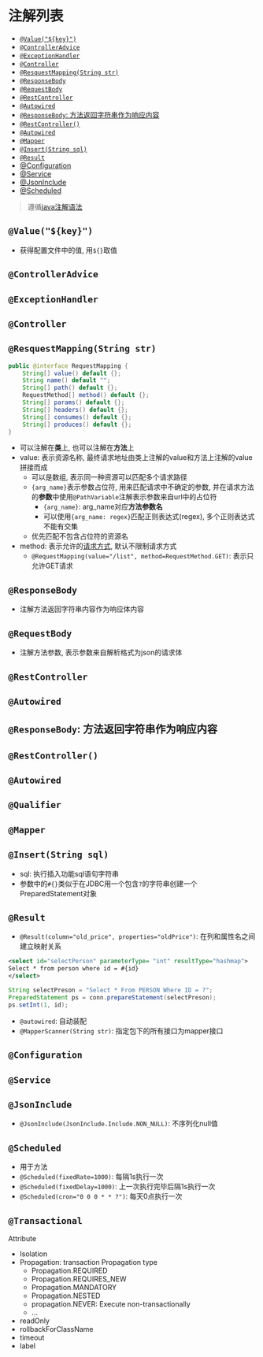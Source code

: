 # 注解列表

- [`@Value("${key}")`](#valuekey)
- [`@ControllerAdvice`](#controlleradvice)
- [`@ExceptionHandler`](#exceptionhandler)
- [`@Controller`](#controller)
- [`@ResquestMapping(String str)`](#resquestmappingstring-str)
- [`@ResponseBody`](#responsebody)
- [`@RequestBody`](#requestbody)
- [`@RestController`](#restcontroller)
- [`@Autowired`](#autowired)
- [`@ResponseBody`: 方法返回字符串作为响应内容](#responsebody-方法返回字符串作为响应内容)
- [`@RestController()`](#restcontroller-1)
- [`@Autowired`](#autowired-1)
- [`@Mapper`](#mapper)
- [`@Insert(String sql)`](#insertstring-sql)
- [`@Result`](#result)
- [@Configuration](#configuration)
- [@Service](#service)
- [@JsonInclude](#jsoninclude)
- [@Scheduled](#scheduled)


> 遵循[java注解语法](java-annotation.md)

## `@Value("${key}")`

- 获得配置文件中的值, 用`${}`取值

## `@ControllerAdvice`

## `@ExceptionHandler`

## `@Controller`

## `@ResquestMapping(String str)`

```java
public @interface RequestMapping {
    String[] value() default {};
    String name() default "";
    String[] path() default {};
    RequestMethod[] method() default {};
    String[] params() default {};
    String[] headers() default {};
    String[] consumes() default {};
    String[] produces() default {};
}
```

- 可以注解在**类**上, 也可以注解在**方法**上
- value: 表示资源名称, 最终请求地址由类上注解的value和方法上注解的value拼接而成
  - 可以是数组, 表示同一种资源可以匹配多个请求路径
  - `{arg_name}`表示参数占位符, 用来匹配请求中不确定的参数, 并在请求方法的**参数**中使用`@PathVariable`注解表示参数来自url中的占位符
    - `{arg_name}`: arg_name对应**方法参数名**
    - 可以使用`{arg_name: regex}`匹配正则表达式(regex), 多个正则表达式不能有交集
  - 优先匹配不包含占位符的资源名
- method: 表示允许的[请求方式](../../network/http-request-message.md#请求行), 默认不限制请求方式
  - `@RequestMapping(value="/list", method=RequestMethod.GET)`: 表示只允许GET请求

## `@ResponseBody` 

- 注解方法返回字符串内容作为响应体内容

## `@RequestBody`

- 注解方法参数, 表示参数来自解析格式为json的请求体

## `@RestController`

## `@Autowired`

## `@ResponseBody`: 方法返回字符串作为响应内容

## `@RestController()`

## `@Autowired`

## `@Qualifier`

## `@Mapper`

## `@Insert(String sql)`

- sql: 执行插入功能sql语句字符串
- 参数中的`#{}`类似于在JDBC用一个包含`?`的字符串创建一个PreparedStatement对象

## `@Result`

- `@Result(column="old_price", properties="oldPrice")`: 在列和属性名之间建立映射关系

```xml
<select id="selectPerson" parameterType= "int" resultType="hashmap">
Select * from person where id = #{id}
</select>
```

```java
String selectPreson = "Select * From PERSON Where ID = ?";
PreparedStatement ps = conn.prepareStatement(selectPreson);
ps.setInt(1, id);
```

- `@autowired`: 自动装配
- `@MapperScanner(String str)`: 指定包下的所有接口为mapper接口

## `@Configuration`

## `@Service`

## `@JsonInclude`

- `@JsonInclude(JsonInclude.Include.NON_NULL)`: 不序列化null值

## `@Scheduled`

- 用于方法
- `@Scheduled(fixedRate=1000)`: 每隔1s执行一次
- `@Scheduled(fixedDelay=1000)`: 上一次执行完毕后隔1s执行一次
- `@Scheduled(cron="0 0 0 * * ?")`: 每天0点执行一次

## `@Transactional`

Attribute

- Isolation
- Propagation: transaction Propagation type
  - Propagation.REQUIRED
  - Propagation.REQUIRES_NEW
  - Propagation.MANDATORY
  - Propagation.NESTED
  - propagation.NEVER: Execute non-transactionally
  - ...
- readOnly
- rollbackForClassName
- timeout
- label